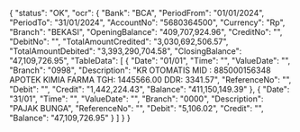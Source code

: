 {
    "status": "OK",
    "ocr": {
        "Bank": "BCA",
        "PeriodFrom": "01/01/2024",
        "PeriodTo": "31/01/2024",
        "AccountNo": "5680364500",
        "Currency": "Rp",
        "Branch": "BEKASI",
        "OpeningBalance": "409,707,924.96",
        "CreditNo": "",
        "DebitNo": "",
        "TotalAmountCredited": "3,030,692,506.57",
        "TotalAmountDebited": "3,393,290,704.58",
        "ClosingBalance": "47,109,726.95",
        "TableData": [
            {
                "Date": "01/01",
                "Time": "",
                "ValueDate": "",
                "Branch": "0998",
                "Description": "KR OTOMATIS MID : 885000156348 APOTEK KIMIA FARMA TGH: 1445566.00 DDR: 3341.57",
                "ReferenceNo": "",
                "Debit": "",
                "Credit": "1,442,224.43",
                "Balance": "411,150,149.39"
            },
            {
                "Date": "31/01",
                "Time": "",
                "ValueDate": "",
                "Branch": "0000",
                "Description": "PAJAK BUNGA",
                "ReferenceNo": "",
                "Debit": "5,106.02",
                "Credit": "",
                "Balance": "47,109,726.95"
            }
        ]
    }
}